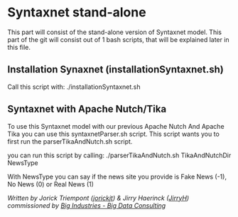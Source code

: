 # Syntaxnet stand-alone

This part will consist of the stand-alone version of Syntaxnet model.
This part of the git will consist out of 1 bash scripts, that will be explained later in this file.

## Installation Synaxnet (installationSyntaxnet.sh)

Call this script with: ./installationSyntaxnet.sh

## Syntaxnet with Apache Nutch/Tika
To use this Syntaxnet model with our previous Apache Nutch And Apache Tika you can use this syntaxnetParser.sh script.
This script wants you to first run the parserTikaAndNutch.sh script.

you can run this script by calling: ./parserTikaAndNutch.sh TikaAndNutchDir NewsType

With NewsType you can say if the news site you provide is
Fake News (-1), No News (0) or Real News (1)

*Written by Jorick Triempont ([jorickjt](https://github.com/jorickjt )) & Jirry Haerinck ([JirryH](https://github.com/jirryh )) commissioned by [Big Industries - Big Data Consulting](http://www.bigindustries.be/)*

